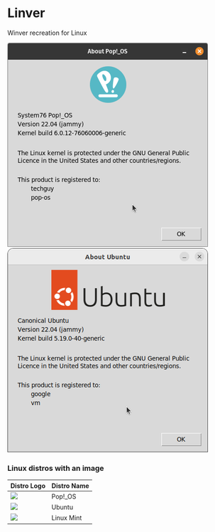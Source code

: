 # Linver
Winver recreation for Linux

![Linver running on Pop!_OS](img/linver-popos.png)
![Linver running on Ubuntu](img/linver-ubuntu.png)

### Linux distros with an image
Distro Logo | Distro Name
------------|-------------
<img src='https://pop.system76.com/icon-512.png' width=64> | Pop!_OS
<img src='https://upload.wikimedia.org/wikipedia/commons/thumb/9/9e/UbuntuCoF.svg/512px-UbuntuCoF.svg.png?20120210072525' width=64> | Ubuntu
<img src='https://upload.wikimedia.org/wikipedia/commons/thumb/3/3f/Linux_Mint_logo_without_wordmark.svg/640px-Linux_Mint_logo_without_wordmark.svg.png' width=64> | Linux Mint
